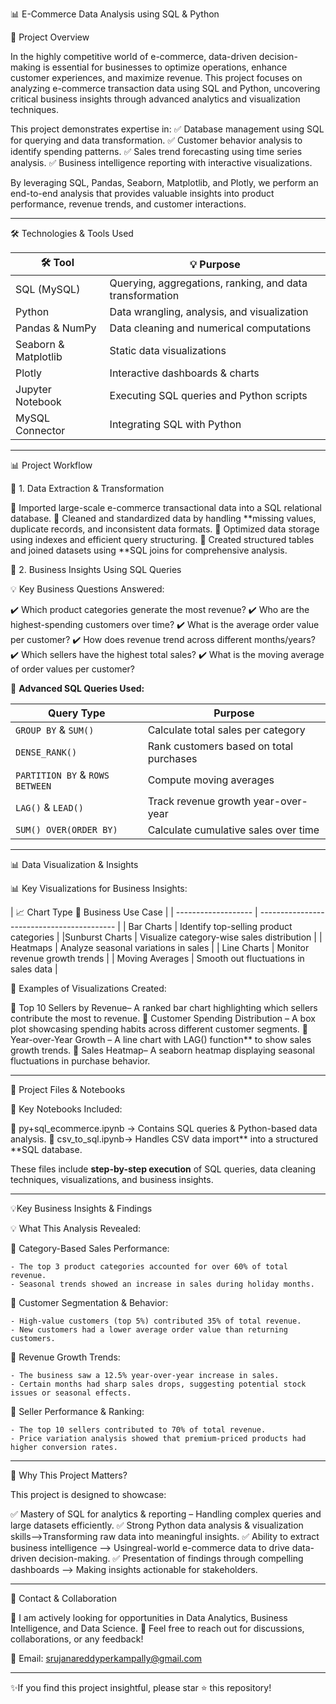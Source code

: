  📊 E-Commerce Data Analysis using SQL & Python

🚀 Project Overview

In the highly competitive world of e-commerce, data-driven decision-making is essential for businesses to optimize operations, enhance customer experiences, and maximize revenue. This project focuses on analyzing e-commerce transaction data using SQL and Python, uncovering critical business insights through advanced analytics and visualization techniques.

This project demonstrates expertise in:
✅ Database management using SQL for querying and data transformation.
✅ Customer behavior analysis to identify spending patterns.
✅ Sales trend forecasting using time series analysis.
✅ Business intelligence reporting with interactive visualizations.

By leveraging SQL, Pandas, Seaborn, Matplotlib, and Plotly, we perform an end-to-end analysis that provides valuable insights into product performance, revenue trends, and customer interactions.

---

🛠 Technologies & Tools Used

| 🛠 Tool                  | 💡 Purpose                                               |
| ------------------------ | -------------------------------------------------------- |
| SQL (MySQL)         | Querying, aggregations, ranking, and data transformation |
| Python              | Data wrangling, analysis, and visualization              |
| Pandas & NumPy      | Data cleaning and numerical computations                 |
| Seaborn & Matplotlib| Static data visualizations                               |
| Plotly              | Interactive dashboards & charts                          |
| Jupyter Notebook    | Executing SQL queries and Python scripts                 |
| MySQL Connector     | Integrating SQL with Python                              |

---

 📊 Project Workflow

 📌 1. Data Extraction & Transformation

🔹 Imported large-scale e-commerce transactional data into a SQL relational database.
🔹 Cleaned and standardized data by handling **missing values, duplicate records, and inconsistent data formats.
🔹 Optimized data storage using indexes and efficient query structuring.
🔹 Created structured tables and joined datasets using **SQL joins for comprehensive analysis.

 📌 2. Business Insights Using SQL Queries

💡 Key Business Questions Answered:

✔️ Which product categories generate the most revenue?
✔️ Who are the highest-spending customers over time?
✔️ What is the average order value per customer?
✔️ How does revenue trend across different months/years?
✔️ Which sellers have the highest total sales?
✔️ What is the moving average of order values per customer?

📌 **Advanced SQL Queries Used:**

| Query Type                      | Purpose                                 |
| ------------------------------- | --------------------------------------- |
| `GROUP BY` & `SUM()`            | Calculate total sales per category      |
| `DENSE_RANK()`                  | Rank customers based on total purchases |
| `PARTITION BY` & `ROWS BETWEEN` | Compute moving averages                 |
| `LAG()` & `LEAD()`              | Track revenue growth year-over-year     |
| `SUM() OVER(ORDER BY)`          | Calculate cumulative sales over time    |

---

📊 Data Visualization & Insights

📊 Key Visualizations for Business Insights:

| 📈 Chart Type         🎯 Business Use Case                      |
| -------------------  | ------------------------------------------ |
| Bar Charts      | Identify top-selling product categories    |
|Sunburst Charts  | Visualize category-wise sales distribution |
| Heatmaps        | Analyze seasonal variations in sales       |
| Line Charts     | Monitor revenue growth trends              |
| Moving Averages | Smooth out fluctuations in sales data      |

📌 Examples of Visualizations Created:

🔹 Top 10 Sellers by Revenue– A ranked bar chart highlighting which sellers contribute the most to revenue.
🔹 Customer Spending Distribution – A box plot showcasing spending habits across different customer segments.
🔹 Year-over-Year Growth – A line chart with LAG() function** to show sales growth trends.
🔹 Sales Heatmap– A seaborn heatmap displaying seasonal fluctuations in purchase behavior.

---

 📂 Project Files & Notebooks

📌 Key Notebooks Included:

💽 py+sql_ecommerce.ipynb → Contains SQL queries & Python-based data analysis.
💽 csv_to_sql.ipynb→ Handles CSV data import** into a structured **SQL database.

These files include **step-by-step execution** of SQL queries, data cleaning techniques, visualizations, and business insights.

---

 💡Key Business Insights & Findings

💡 What This Analysis Revealed:

🔹 Category-Based Sales Performance:

    - The top 3 product categories accounted for over 60% of total revenue.
    - Seasonal trends showed an increase in sales during holiday months.

🔹 Customer Segmentation & Behavior:

    - High-value customers (top 5%) contributed 35% of total revenue.
    - New customers had a lower average order value than returning customers.

🔹 Revenue Growth Trends:

    - The business saw a 12.5% year-over-year increase in sales.
    - Certain months had sharp sales drops, suggesting potential stock issues or seasonal effects.

🔹 Seller Performance & Ranking:

    - The top 10 sellers contributed to 70% of total revenue.
    - Price variation analysis showed that premium-priced products had higher conversion rates.

---

 💪 Why This Project Matters?

This project is designed to showcase:

✅ Mastery of SQL for analytics & reporting – Handling complex queries and large datasets efficiently.
✅ Strong Python data analysis & visualization skills–>Transforming raw data into meaningful insights.
✅ Ability to extract business intelligence –> Usingreal-world e-commerce data to drive data-driven    decision-making.
✅ Presentation of findings through compelling dashboards –> Making insights actionable for stakeholders.

---

 💌 Contact & Collaboration

💼 I am actively looking for opportunities in Data Analytics, Business Intelligence, and Data Science.
📧 Feel free to reach out for discussions, collaborations, or any feedback!

📩 Email: srujanareddyperkampally@gmail.com 

---

✨If you find this project insightful, please star ⭐ this repository!

